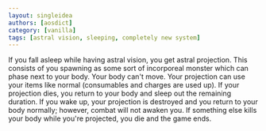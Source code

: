 ```yaml
---
layout: singleidea
authors: [aosdict]
category: [vanilla]
tags: [astral vision, sleeping, completely new system]
---
```

If you fall asleep while having astral vision, you get astral projection. This consists of you spawning as some sort of incorporeal monster which can phase next to your body. Your body can't move. Your projection can use your items like normal (consumables and charges are used up). If your projection dies, you return to your body and sleep out the remaining duration. If you wake up, your projection is destroyed and you return to your body normally; however, combat will not awaken you. If something else kills your body while you're projected, you die and the game ends.
